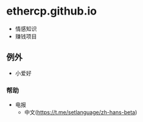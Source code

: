 # ethercp.github.io

- 情感知识
- 赚钱项目

## 例外
- 小爱好
### 帮助
- 电报
  - 中文(https://t.me/setlanguage/zh-hans-beta) 
